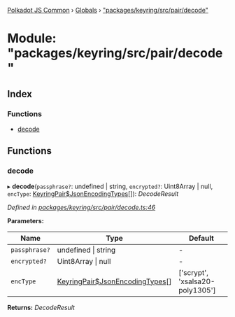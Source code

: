 [Polkadot JS Common](../README.md) › [Globals](../globals.md) › ["packages/keyring/src/pair/decode"](_packages_keyring_src_pair_decode_.md)

# Module: "packages/keyring/src/pair/decode"

## Index

### Functions

* [decode](_packages_keyring_src_pair_decode_.md#decode)

## Functions

###  decode

▸ **decode**(`passphrase?`: undefined | string, `encrypted?`: Uint8Array | null, `encType`: [KeyringPair$JsonEncodingTypes](_packages_keyring_src_types_.md#keyringpairjsonencodingtypes)[]): *DecodeResult*

*Defined in [packages/keyring/src/pair/decode.ts:46](https://github.com/polkadot-js/common/blob/88ecda70/packages/keyring/src/pair/decode.ts#L46)*

**Parameters:**

Name | Type | Default |
------ | ------ | ------ |
`passphrase?` | undefined &#124; string | - |
`encrypted?` | Uint8Array &#124; null | - |
`encType` | [KeyringPair$JsonEncodingTypes](_packages_keyring_src_types_.md#keyringpairjsonencodingtypes)[] | ['scrypt', 'xsalsa20-poly1305'] |

**Returns:** *DecodeResult*
